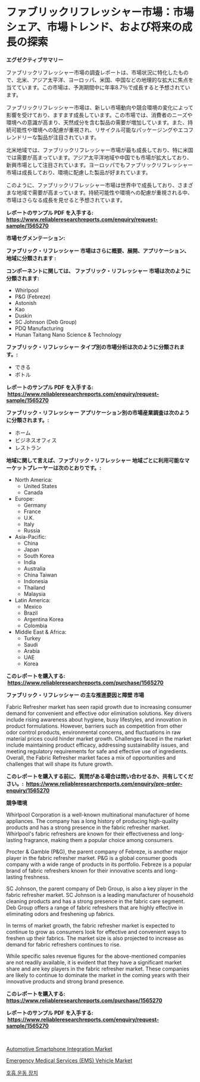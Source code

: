 <p><h1>ファブリックリフレッシャー市場：市場シェア、市場トレンド、および将来の成長の探索</h1></p><p><strong>エグゼクティブサマリー</strong></p>
<p><p>ファブリックリフレッシャー市場の調査レポートは、市場状況に特化したもので、北米、アジア太平洋、ヨーロッパ、米国、中国などの地理的な拡大に焦点を当てています。この市場は、予測期間中に年率8.7％で成長すると予想されています。</p><p>ファブリックリフレッシャー市場は、新しい市場動向や競合環境の変化によって影響を受けており、ますます成長しています。この市場では、消費者のニーズや環境への意識が高まり、天然成分を含む製品の需要が増加しています。また、持続可能性や環境への配慮が重視され、リサイクル可能なパッケージングやエコフレンドリーな製品が注目されています。</p><p>北米地域では、ファブリックリフレッシャー市場が最も成長しており、特に米国では需要が高まっています。アジア太平洋地域や中国でも市場が拡大しており、新興市場として注目されています。ヨーロッパでもファブリックリフレッシャー市場は成長しており、環境に配慮した製品が好まれています。</p><p>このように、ファブリックリフレッシャー市場は世界中で成長しており、さまざまな地域で需要が高まっています。持続可能性や環境への配慮が重視される中、市場はさらなる成長を見せると予想されています。</p></p>
<p><strong>レポートのサンプル PDF を入手する: <a href="https://www.reliableresearchreports.com/enquiry/request-sample/1565270">https://www.reliableresearchreports.com/enquiry/request-sample/1565270</a></strong></p>
<p><strong>市場セグメンテーション:</strong></p>
<p><strong> ファブリック・リフレッシャー 市場はさらに概要、展開、アプリケーション、地域に分類されます :</strong></p>
<p><strong>コンポーネントに関しては、 ファブリック・リフレッシャー 市場は次のように分類されます: &nbsp;</strong></p>
<p><ul><li>Whirlpool</li><li>P&G (Febreze)</li><li>Astonish</li><li>Kao</li><li>Duskin</li><li>SC Johnson (Deb Group)</li><li>PDQ Manufacturing</li><li>Hunan Taitang Nano Science & Technology</li></ul></p>
<p><strong> ファブリック・リフレッシャー タイプ別の市場分析は次のように分類されます。:</strong></p>
<p><ul><li>できる</li><li>ボトル</li></ul></p>
<p><strong>レポートのサンプル PDF を入手する: &nbsp;<a href="https://www.reliableresearchreports.com/enquiry/request-sample/1565270">https://www.reliableresearchreports.com/enquiry/request-sample/1565270</a></strong></p>
<p><strong> ファブリック・リフレッシャー アプリケーション別の市場産業調査は次のように分類されます。:</strong></p>
<p><ul><li>ホーム</li><li>ビジネスオフィス</li><li>レストラン</li></ul></p>
<p><strong>地域に関して言えば、ファブリック・リフレッシャー 地域ごとに利用可能なマーケットプレーヤーは次のとおりです。:</strong></p>
<p><ul>
    <li>
        North America:
        <ul>
            <li>United States</li>
            <li>Canada</li>
        </ul>
    </li>
    <li>
        Europe:
        <ul>
            <li>Germany</li>
            <li>France</li>
            <li>U.K.</li>
            <li>Italy</li>
            <li>Russia</li>
        </ul>
    </li>
    <li>
        Asia-Pacific:
        <ul>
            <li>China</li>
            <li>Japan</li>
            <li>South Korea</li>
            <li>India</li>
            <li>Australia</li>
            <li>China Taiwan</li>
            <li>Indonesia</li>
            <li>Thailand</li>
            <li>Malaysia</li>
        </ul>
    </li>
    <li>
        Latin America:
        <ul>
            <li>Mexico</li>
            <li>Brazil</li>
            <li>Argentina Korea</li>
            <li>Colombia</li>
        </ul>
    </li>
    <li>
        Middle East & Africa:
        <ul>
            <li>Turkey</li>
            <li>Saudi</li>
            <li>Arabia</li>
            <li>UAE</li>
            <li>Korea</li>
        </ul>
    </li>
    </ul></p>
<p><strong>このレポートを購入する: &nbsp;<a href="https://www.reliableresearchreports.com/purchase/1565270">https://www.reliableresearchreports.com/purchase/1565270</a></strong></p>
<p><strong>ファブリック・リフレッシャー の主な推進要因と障壁 市場</strong></p>
<p><p>Fabric Refresher market has seen rapid growth due to increasing consumer demand for convenient and effective odor elimination solutions. Key drivers include rising awareness about hygiene, busy lifestyles, and innovation in product formulations. However, barriers such as competition from other odor control products, environmental concerns, and fluctuations in raw material prices could hinder market growth. Challenges faced in the market include maintaining product efficacy, addressing sustainability issues, and meeting regulatory requirements for safe and effective use of ingredients. Overall, the Fabric Refresher market faces a mix of opportunities and challenges that will shape its future growth.</p></p>
<p><strong>このレポートを購入する前に、質問がある場合は問い合わせるか、共有してください。:&nbsp; <a href="https://www.reliableresearchreports.com/enquiry/pre-order-enquiry/1565270">https://www.reliableresearchreports.com/enquiry/pre-order-enquiry/1565270</a></strong></p>
<p><strong>競争環境</strong></p>
<p><p>Whirlpool Corporation is a well-known multinational manufacturer of home appliances. The company has a long history of producing high-quality products and has a strong presence in the fabric refresher market. Whirlpool's fabric refreshers are known for their effectiveness and long-lasting fragrance, making them a popular choice among consumers.</p><p>Procter & Gamble (P&G), the parent company of Febreze, is another major player in the fabric refresher market. P&G is a global consumer goods company with a wide range of products in its portfolio. Febreze is a popular brand of fabric refreshers known for their innovative scents and long-lasting freshness.</p><p>SC Johnson, the parent company of Deb Group, is also a key player in the fabric refresher market. SC Johnson is a leading manufacturer of household cleaning products and has a strong presence in the fabric care segment. Deb Group offers a range of fabric refreshers that are highly effective in eliminating odors and freshening up fabrics.</p><p>In terms of market growth, the fabric refresher market is expected to continue to grow as consumers look for effective and convenient ways to freshen up their fabrics. The market size is also projected to increase as demand for fabric refreshers continues to rise.</p><p>While specific sales revenue figures for the above-mentioned companies are not readily available, it is evident that they have a significant market share and are key players in the fabric refresher market. These companies are likely to continue to dominate the market in the coming years with their innovative products and strong brand presence.</p></p>
<p><strong>このレポートを購入する: &nbsp; <a href="https://www.reliableresearchreports.com/purchase/1565270">https://www.reliableresearchreports.com/purchase/1565270</a></strong></p>
<p><strong>レポートのサンプル PDF を入手する: &nbsp;<a href="https://www.reliableresearchreports.com/enquiry/request-sample/1565270">https://www.reliableresearchreports.com/enquiry/request-sample/1565270</a></strong><strong></strong></p>
<p>&nbsp;</p>
<p><p><a href="https://butternut-bug-553.notion.site/Automotive-Smartphone-Integration-Market-Size-2024-2031-Global-Industrial-Analysis-Key-Geographic-3a10271714d645bd9ed9dc45ccfff94a">Automotive Smartphone Integration Market</a></p><p><a href="https://mire-aunt-385.notion.site/Emergency-Medical-Services-EMS-Vehicle-Market-Analysis-Examines-its-Scope-on-Growth-Opportunities--a018e6a53d6b49c6a34fcbf5291be660">Emergency Medical Services (EMS) Vehicle Market</a></p><p><a href="https://medium.com/@dudleyferry/%ED%98%B8%ED%9D%A1-%EC%9A%B4%EB%8F%99%EA%B8%B0%EA%B8%B0-%EC%8B%9C%EC%9E%A5-%EB%8F%99%ED%96%A5-%EB%B0%8F-%EC%8B%9C%EC%9E%A5-%EB%B6%84%EC%84%9D%EC%9D%80-2024-2031%EB%85%84-%EA%B8%B0%EA%B0%84%EC%9D%84-%EB%8C%80%EC%83%81%EC%9C%BC%EB%A1%9C-%EC%98%88%EC%83%81%EB%90%A9%EB%8B%88%EB%8B%A4-54266b83f588">호흡 운동 장치</a></p></p>